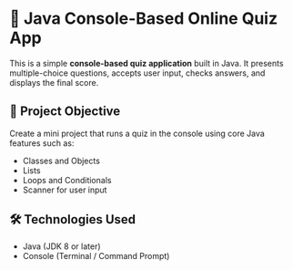 # 🎯 Java Console-Based Online Quiz App

This is a simple **console-based quiz application** built in Java. It presents multiple-choice questions, accepts user input, checks answers, and displays the final score.

## 🚀 Project Objective

Create a mini project that runs a quiz in the console using core Java features such as:

- Classes and Objects
- Lists
- Loops and Conditionals
- Scanner for user input

## 🛠️ Technologies Used

- Java (JDK 8 or later)
- Console (Terminal / Command Prompt)


